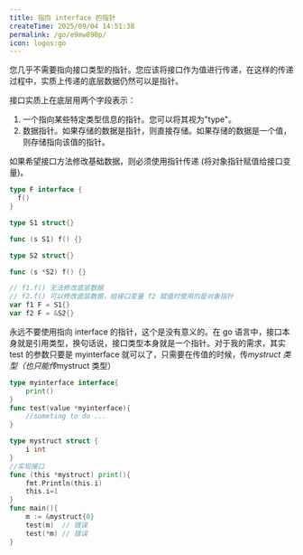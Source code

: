 ```yaml
---
title: 指向 interface 的指针
createTime: 2025/09/04 14:51:38
permalink: /go/e9mw890p/
icon: logos:go
---
```


您几乎不需要指向接口类型的指针。您应该将接口作为值进行传递，在这样的传递过程中，实质上传递的底层数据仍然可以是指针。

接口实质上在底层用两个字段表示：

1. 一个指向某些特定类型信息的指针。您可以将其视为"type"。
2. 数据指针。如果存储的数据是指针，则直接存储。如果存储的数据是一个值，则存储指向该值的指针。

如果希望接口方法修改基础数据，则必须使用指针传递 (将对象指针赋值给接口变量)。

```go
type F interface {
  f()
}

type S1 struct{}

func (s S1) f() {}

type S2 struct{}

func (s *S2) f() {}

// f1.f() 无法修改底层数据
// f2.f() 可以修改底层数据，给接口变量 f2 赋值时使用的是对象指针
var f1 F = S1{}
var f2 F = &S2{}
```
永远不要使用指向 interface 的指针，这个是没有意义的。在 go 语言中，接口本身就是引用类型，换句话说，接口类型本身就是一个指针。对于我的需求，其实 test 的参数只要是 myinterface 就可以了，只需要在传值的时候，传*mystruct 类型（也只能传*mystruct 类型）
```go
type myinterface interface{
	print()
}
func test(value *myinterface){
	//someting to do ...
}

type mystruct struct {
	i int
}
//实现接口
func (this *mystruct) print(){
	fmt.Println(this.i)
	this.i=1
}
func main(){
	m := &mystruct{0}
	test(m)  // 错误
	test(*m) // 错误
}
```